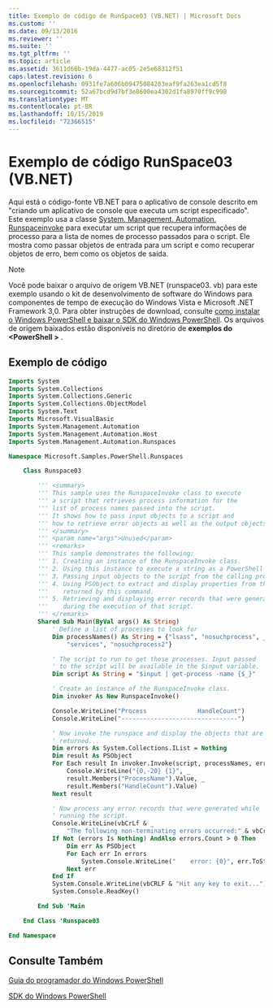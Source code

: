 ```yaml
---
title: Exemplo de código de RunSpace03 (VB.NET) | Microsoft Docs
ms.custom: ''
ms.date: 09/13/2016
ms.reviewer: ''
ms.suite: ''
ms.tgt_pltfrm: ''
ms.topic: article
ms.assetid: 3611d66b-19da-4477-ac05-2e5e68312f51
caps.latest.revision: 6
ms.openlocfilehash: 0931fe7a606b09475084203eaf9fa263ea1cd5f8
ms.sourcegitcommit: 52a67bcd9d7bf3e8600ea4302d1fa8970ff9c998
ms.translationtype: MT
ms.contentlocale: pt-BR
ms.lasthandoff: 10/15/2019
ms.locfileid: "72366515"
---
```

# <a name="runspace03-vbnet-code-sample"></a>Exemplo de código RunSpace03 (VB.NET)

Aqui está o código-fonte VB.NET para o aplicativo de console descrito em "criando um aplicativo de console que executa um script especificado". Este exemplo usa a classe [System. Management. Automation. Runspaceinvoke](/dotnet/api/System.Management.Automation.RunspaceInvoke) para executar um script que recupera informações de processo para a lista de nomes de processo passados para o script. Ele mostra como passar objetos de entrada para um script e como recuperar objetos de erro, bem como os objetos de saída.

> [!NOTE]
> Você pode baixar o arquivo de origem VB.NET (runspace03. vb) para este exemplo usando o kit de desenvolvimento de software do Windows para componentes de tempo de execução do Windows Vista e Microsoft .NET Framework 3,0. Para obter instruções de download, consulte [como instalar o Windows PowerShell e baixar o SDK do Windows PowerShell](/powershell/developer/installing-the-windows-powershell-sdk).
> Os arquivos de origem baixados estão disponíveis no diretório de **exemplos do \<PowerShell >** .

## <a name="code-sample"></a>Exemplo de código

```vb
Imports System
Imports System.Collections
Imports System.Collections.Generic
Imports System.Collections.ObjectModel
Imports System.Text
Imports Microsoft.VisualBasic
Imports System.Management.Automation
Imports System.Management.Automation.Host
Imports System.Management.Automation.Runspaces

Namespace Microsoft.Samples.PowerShell.Runspaces

    Class Runspace03

        ''' <summary>
        ''' This sample uses the RunspaceInvoke class to execute
        ''' a script that retrieves process information for the
        ''' list of process names passed into the script.
        ''' It shows how to pass input objects to a script and
        ''' how to retrieve error objects as well as the output objects.
        ''' </summary>
        ''' <param name="args">Unused</param>
        ''' <remarks>
        ''' This sample demonstrates the following:
        ''' 1. Creating an instance of the RunspaceInvoke class.
        ''' 2. Using this instance to execute a string as a PowerShell script.
        ''' 3. Passing input objects to the script from the calling program.
        ''' 4. Using PSObject to extract and display properties from the objects
        '''    returned by this command.
        ''' 5. Retrieving and displaying error records that were generated
        '''    during the execution of that script.
        ''' </remarks>
        Shared Sub Main(ByVal args() As String)
            ' Define a list of processes to look for
            Dim processNames() As String = {"lsass", "nosuchprocess", _
                "services", "nosuchprocess2"}

            ' The script to run to get these processes. Input passed
            ' to the script will be available in the $input variable.
            Dim script As String = "$input | get-process -name {$_}"

            ' Create an instance of the RunspaceInvoke class.
            Dim invoker As New RunspaceInvoke()

            Console.WriteLine("Process              HandleCount")
            Console.WriteLine("--------------------------------")

            ' Now invoke the runspace and display the objects that are
            ' returned...
            Dim errors As System.Collections.IList = Nothing
            Dim result As PSObject
            For Each result In invoker.Invoke(script, processNames, errors)
                Console.WriteLine("{0,-20} {1}", _
                result.Members("ProcessName").Value, _
                result.Members("HandleCount").Value)
            Next result

            ' Now process any error records that were generated while
            ' running the script.
            Console.WriteLine(vbCrLf & _
                "The following non-terminating errors occurred:" & vbCrLf)
            If Not (errors Is Nothing) AndAlso errors.Count > 0 Then
                Dim err As PSObject
                For Each err In errors
                    System.Console.WriteLine("    error: {0}", err.ToString())
                Next err
            End If
            System.Console.WriteLine(vbCRLF & "Hit any key to exit...")
            System.Console.ReadKey()

        End Sub 'Main

    End Class 'Runspace03

End Namespace
```

<!-- TODO!!!: [!code-csharp[Runspace03.vb](../../powershell-sdk-samples/SDK-2.0/vb/Runspace01/Runspace03.vb#L09-L83 "Runspace03.vb")] -->

## <a name="see-also"></a>Consulte Também

[Guia do programador do Windows PowerShell](./windows-powershell-programmer-s-guide.md)

[SDK do Windows PowerShell](../windows-powershell-reference.md)